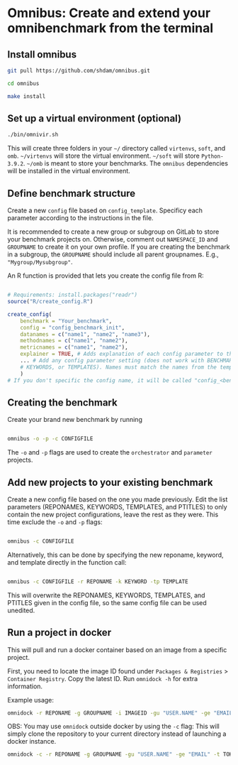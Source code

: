 # Omnibus: Create and extend your omnibenchmark from the terminal


## Install omnibus

```sh
git pull https://github.com/shdam/omnibus.git

cd omnibus

make install
```

## Set up a virtual environment (optional)


```sh
./bin/omnivir.sh
```
This will create three folders in your `~/` directory called `virtenvs`, `soft`, and `omb`.
`~/virtenvs` will store the virtual environment.
`~/soft` will store `Python-3.9.2`.
`~/omb` is meant to store your benchmarks.
The `omnibus` dependencies will be installed in the virtual environment.

## Define benchmark structure

Create a new `config` file based on `config_template`.
Specificy each parameter according to the instructions in the file.

It is recommended to create a new group or subgroup on GitLab to store your benchmark projects on. Otherwise, comment out `NAMESPACE_ID` and `GROUPNAME` to create it on your own profile.
If you are creating the benchmark in a subgroup, the `GROUPNAME` should include all parent groupnames. E.g., `"Mygroup/Mysubgroup"`.

An R function is provided that lets you create the config file from R:

```r

# Requirements: install.packages("readr")
source("R/create_config.R")

create_config(
	benchmark = "Your_benchmark",
	config = "config_benchmark_init",
	datanames = c("name1", "name2", "name3"),
	methodnames = c("name1", "name2"),
	metricnames = c("name1", "name2"),
	explainer = TRUE, # Adds explanation of each config parameter to the buttom of the file
	... # Add any config parameter setting (does not work with BENCHMARK, REPONAMES,
	# KEYWORDS, or TEMPLATES). Names must match the names from the template.
	)
# If you don't specific the config name, it will be called "config_<benchmark>".

```

## Creating the benchmark

Create your brand new benchmark by running

```sh

omnibus -o -p -c CONFIGFILE

```

The `-o` and `-p` flags are used to create the `orchestrator` and `parameter` projects.


## Add new projects to your existing benchmark

Create a new config file based on the one you made previously. Edit the list parameters (REPONAMES, KEYWORDS, TEMPLATES, and PTITLES) to only contain the new project configurations, leave the rest as they were. This time exclude the `-o` and `-p` flags:

```sh

omnibus -c CONFIGFILE

```

Alternatively, this can be done by specifying the new reponame, keyword, and template directly in the function call:

```sh

omnibus -c CONFIGFILE -r REPONAME -k KEYWORD -tp TEMPLATE

```

This will overwrite the REPONAMES, KEYWORDS, TEMPLATES, and PTITLES given in the config file, so the same config file can be used unedited.

## Run a project in docker

This will pull and run a docker container based on an image from a specific project.

First, you need to locate the image ID found under `Packages & Registries` > `Container Registry`. Copy the latest ID. Run `omnidock -h` for extra information.

Example usage:

```sh
omnidock -r REPONAME -g GROUPNAME -i IMAGEID -gu "USER.NAME" -ge "EMAIL" -t TOKEN
```

OBS: You may use `omnidock` outside docker by using the `-c` flag:
This will simply clone the repository to your current directory instead of launching a docker instance.

```sh
omnidock -c -r REPONAME -g GROUPNAME -gu "USER.NAME" -ge "EMAIL" -t TOKEN
```

